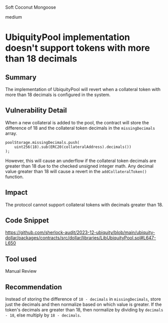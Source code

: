 Soft Coconut Mongoose

medium

# UbiquityPool implementation doesn't support tokens with more than 18 decimals

## Summary

The implementation of UbiquityPool will revert when a collateral token with more than 18 decimals is configured in the system.

## Vulnerability Detail

When a new collateral is added to the pool, the contract will store the difference of 18 and the collateral token decimals in the `missingDecimals` array. 

```solidity
poolStorage.missingDecimals.push(
    uint256(18).sub(ERC20(collateralAddress).decimals())
);
```

However, this will cause an underflow if the collateral token decimals are greater than 18 due to the checked unsigned integer math. Any decimal value greater than 18 will cause a revert in the `addCollateralToken()` function.

## Impact

The protocol cannot support collateral tokens with decimals greater than 18.

## Code Snippet

https://github.com/sherlock-audit/2023-12-ubiquity/blob/main/ubiquity-dollar/packages/contracts/src/dollar/libraries/LibUbiquityPool.sol#L647-L650

## Tool used

Manual Review

## Recommendation

Instead of storing the difference of `18 - decimals` in `missingDecimals`, store just the decimals and then normalize based on which value is greater. If the token's decimals are greater than 18, then normalize by dividing by `decimals - 18`, else multiply by `18 - decimals`.
